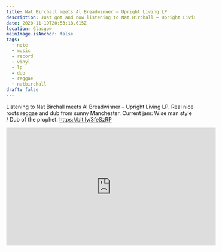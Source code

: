 ```yaml
---
title: Nat Birchall meets Al Breadwinner – Upright Living LP
description: Just got and now listening to Nat Birchall – Upright Living LP
date: 2020-11-19T20:53:18.615Z
location: Glasgow
mainImage.isAnchor: false
tags:
  - note
  - music
  - record
  - vinyl
  - lp
  - dub
  - reggae
  - natbirchall
draft: false
---
```

Listening to Nat Birchall meets Al Breadwinner – Upright Living LP. Real nice roots reggae and dub from sunny Manchester. Current jam: Wise man style / Dub of the prophet. <https://bit.ly/3feSzRP>

<div class="aspect-ratio-wide">
<iframe title="Nat Birchall meets Al Breadwinner – Wise Man Style / Dub of the Prophet" width="560" height="315" src="https://www.youtube-nocookie.com/embed/101Ygbe8U50" frameborder="0" allow="accelerometer; autoplay; clipboard-write; encrypted-media; gyroscope; picture-in-picture" allowfullscreen></iframe>
</div>